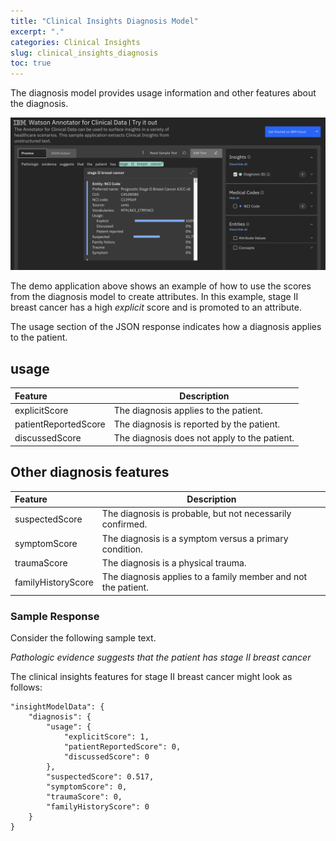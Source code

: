 ```yaml
---
title: "Clinical Insights Diagnosis Model"
excerpt: "."
categories: Clinical Insights
slug: clinical_insights_diagnosis
toc: true
---
```

<!-- ---

copyright:
  years: 2020
lastupdated: "2020-02-11"

keywords: annotator clinical data, clinical data, annotation

subcollection: wh-acd

---

# Clinical Insights Diagnosis Model -->

The diagnosis model provides usage information and other features about the diagnosis.

![diagnosis](../../images/diagnosis.png)

The demo application above shows an example of how to use the scores from the diagnosis model to create attributes.  In this example, stage II breast cancer has a high _explicit_ score and is promoted to an attribute.

The usage section of the JSON response indicates how a diagnosis applies to the patient.

## usage

| Feature | Description |
|:--------|-------------|
| explicitScore | The diagnosis applies to the patient. |
| patientReportedScore | The diagnosis is reported by the patient. |
| discussedScore | The diagnosis does not apply to the patient. |

## Other diagnosis features

| Feature | Description |
|:--------|-------------|
| suspectedScore | The diagnosis is probable, but not necessarily confirmed. |
| symptomScore | The diagnosis is a symptom versus a primary condition. |
| traumaScore | The diagnosis is a physical trauma. |
| familyHistoryScore | The diagnosis applies to a family member and not the patient. |

### Sample Response

Consider the following sample text.

_Pathologic evidence suggests that the patient has stage II breast cancer_

The clinical insights features for stage II breast cancer might look as follows:

```
"insightModelData": {
	"diagnosis": {
		"usage": {
			"explicitScore": 1,
			"patientReportedScore": 0,
			"discussedScore": 0
		},
		"suspectedScore": 0.517,
		"symptomScore": 0,
		"traumaScore": 0,
		"familyHistoryScore": 0
	}
}
```
